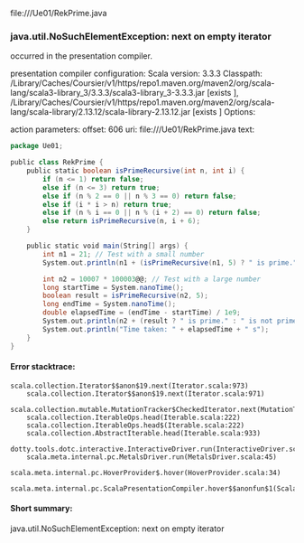 file://<WORKSPACE>/Ue01/RekPrime.java
### java.util.NoSuchElementException: next on empty iterator

occurred in the presentation compiler.

presentation compiler configuration:
Scala version: 3.3.3
Classpath:
<HOME>/Library/Caches/Coursier/v1/https/repo1.maven.org/maven2/org/scala-lang/scala3-library_3/3.3.3/scala3-library_3-3.3.3.jar [exists ], <HOME>/Library/Caches/Coursier/v1/https/repo1.maven.org/maven2/org/scala-lang/scala-library/2.13.12/scala-library-2.13.12.jar [exists ]
Options:



action parameters:
offset: 606
uri: file://<WORKSPACE>/Ue01/RekPrime.java
text:
```scala
package Ue01;

public class RekPrime {
    public static boolean isPrimeRecursive(int n, int i) {
        if (n <= 1) return false;
        else if (n <= 3) return true;
        else if (n % 2 == 0 || n % 3 == 0) return false;
        else if (i * i > n) return true;
        else if (n % i == 0 || n % (i + 2) == 0) return false;
        else return isPrimeRecursive(n, i + 6);
    }

    public static void main(String[] args) {
        int n1 = 21; // Test with a small number
        System.out.println(n1 + (isPrimeRecursive(n1, 5) ? " is prime." : " is not prime."));

        int n2 = 10007 * 100003@@; // Test with a large number
        long startTime = System.nanoTime();
        boolean result = isPrimeRecursive(n2, 5);
        long endTime = System.nanoTime();
        double elapsedTime = (endTime - startTime) / 1e9;
        System.out.println(n2 + (result ? " is prime." : " is not prime."));
        System.out.println("Time taken: " + elapsedTime + " s");
    }
}

```



#### Error stacktrace:

```
scala.collection.Iterator$$anon$19.next(Iterator.scala:973)
	scala.collection.Iterator$$anon$19.next(Iterator.scala:971)
	scala.collection.mutable.MutationTracker$CheckedIterator.next(MutationTracker.scala:76)
	scala.collection.IterableOps.head(Iterable.scala:222)
	scala.collection.IterableOps.head$(Iterable.scala:222)
	scala.collection.AbstractIterable.head(Iterable.scala:933)
	dotty.tools.dotc.interactive.InteractiveDriver.run(InteractiveDriver.scala:168)
	scala.meta.internal.pc.MetalsDriver.run(MetalsDriver.scala:45)
	scala.meta.internal.pc.HoverProvider$.hover(HoverProvider.scala:34)
	scala.meta.internal.pc.ScalaPresentationCompiler.hover$$anonfun$1(ScalaPresentationCompiler.scala:368)
```
#### Short summary: 

java.util.NoSuchElementException: next on empty iterator